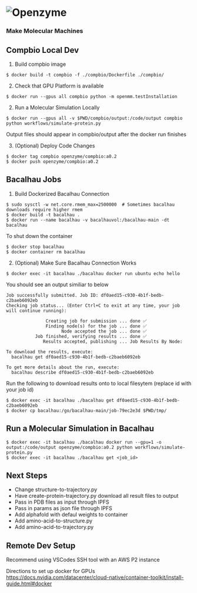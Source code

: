 # ![Openzyme](https://user-images.githubusercontent.com/9427089/205163968-380db264-57ef-459f-8d56-051a90b655fd.png)

### Make Molecular Machines

## Compbio Local Dev
1) Build compbio image
```
$ docker build -t compbio -f ./compbio/Dockerfile ./compbio/
```

2) Check that GPU Platform is available
```
$ docker run --gpus all compbio python -m openmm.testInstallation
```

2) Run a Molecular Simulation Locally
```
$ docker run --gpus all -v $PWD/compbio/output:/code/output compbio python workflows/simulate-protein.py
```
Output files should appear in compbio/output after the docker run finishes

3) (Optional) Deploy Code Changes
```
$ docker tag compbio openzyme/compbio:a0.2
$ docker push openzyme/compbio:a0.2
```

## Bacalhau Jobs
1) Build Dockerized Bacalhau Connection
```
$ sudo sysctl -w net.core.rmem_max=2500000  # Sometimes bacalhau downloads require higher rmem
$ docker build -t bacalhau .
$ docker run --name bacalhau -v bacalhauvol:/bacalhau-main -dt bacalhau
```

To shut down the container
```
$ docker stop bacalhau
$ docker container rm bacalhau
```

2) (Optional) Make Sure Bacalhau Connection Works
```
$ docker exec -it bacalhau ./bacalhau docker run ubuntu echo hello
```

You should see an output similiar to below
```
Job successfully submitted. Job ID: df0aed15-c930-4b1f-bedb-c2baeb6092eb
Checking job status... (Enter Ctrl+C to exit at any time, your job will continue running):

               Creating job for submission ... done ✅
               Finding node(s) for the job ... done ✅
                     Node accepted the job ... done ✅
           Job finished, verifying results ... done ✅
              Results accepted, publishing ... Job Results By Node:

To download the results, execute:
  bacalhau get df0aed15-c930-4b1f-bedb-c2baeb6092eb

To get more details about the run, execute:
  bacalhau describe df0aed15-c930-4b1f-bedb-c2baeb6092eb
```

Run the following to download results onto to local filesytem (replace id with your job id)
```
$ docker exec -it bacalhau ./bacalhau get df0aed15-c930-4b1f-bedb-c2baeb6092eb
$ docker cp bacalhau:/go/bacalhau-main/job-79ec2e3d $PWD/tmp/
```

## Run a Molecular Simulation in Bacalhau
```
$ docker exec -it bacalhau ./bacalhau docker run --gpu=1 -o output:/code/output openzyme/compbio:a0.2 python workflows/simulate-protein.py
$ docker exec -it bacalhau ./bacalhau get <job_id>
```

## Next Steps
* Change structure-to-trajectory.py 
* Have create-protein-trajectory.py download all result files to output
* Pass in PDB files as input through IPFS
* Pass in params as json file through IPFS
* Add alphafold with defaul weights to container
* Add amino-acid-to-structure.py
* Add amino-acid-to-trajectory.py

## Remote Dev Setup
Recommend using VSCodes SSH tool with an AWS P2 instance

Directions to set up docker for GPUs
https://docs.nvidia.com/datacenter/cloud-native/container-toolkit/install-guide.html#docker
